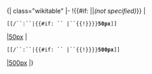 <noinclude>{| class="wikitable"</noinclude> |- !{{\#if: ||*(not
specified)*}} |

`[[/``:``|{{#if: `` |``{{!}}}}`**`50px`**`]]`

[|50px](/{{ns:image}}:{{mediawiki:image_sample}} "wikilink") |

`[[/``:``|{{#if: `` |``{{!}}}}`**`500px`**`]]`

[|500px](/{{ns:image}}:{{mediawiki:image_sample}} "wikilink")
<noinclude>|}</noinclude>